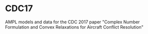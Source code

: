 # CDC17
AMPL models and data for the CDC 2017 paper "Complex Number Formulation and Convex Relaxations for Aircraft Conflict Resolution"
